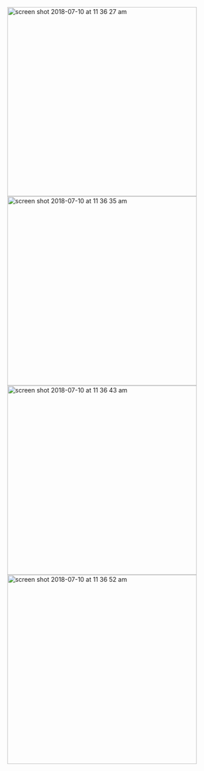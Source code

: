 <p float="left">

<img width="432" height=”600” alt="screen shot 2018-07-10 at 11 36 27 am" src="https://user-images.githubusercontent.com/41017424/42524259-9a6e9144-8435-11e8-930a-1a9c16106cd0.png">
<img width="432" height=”600” alt="screen shot 2018-07-10 at 11 36 35 am" src="https://user-images.githubusercontent.com/41017424/42524262-9b71d2cc-8435-11e8-8329-e244b8113cb8.png">
<img width="432" height=”600” alt="screen shot 2018-07-10 at 11 36 43 am" src="https://user-images.githubusercontent.com/41017424/42524264-9cb520ee-8435-11e8-95ec-643107daaa0d.png">
<img width="432" height=”600” alt="screen shot 2018-07-10 at 11 36 52 am" src="https://user-images.githubusercontent.com/41017424/42524267-9dcaa986-8435-11e8-9091-ddcd8bb7852a.png">

</p>
